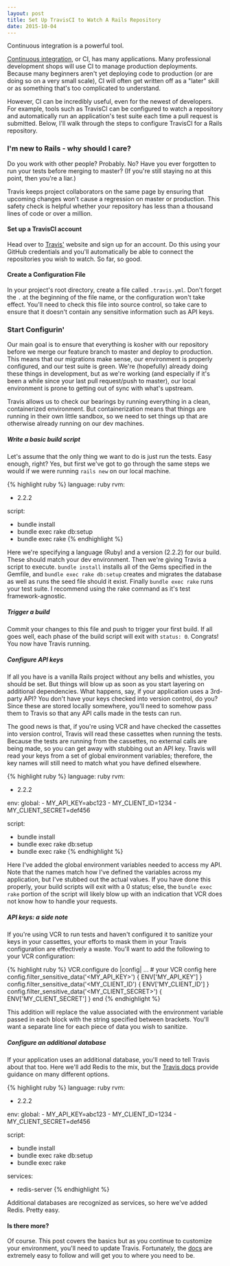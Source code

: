```yaml
---
layout: post
title: Set Up TravisCI to Watch A Rails Repository
date: 2015-10-04
---
```


<p class="intro"><span class="dropcap">C</span>ontinuous integration is a powerful tool.</p>

[Continuous integration](http://www.thoughtworks.com/continuous-integration), or CI, has many applications. Many professional development shops will use CI to manage production deployments. Because many beginners aren't yet deploying code to production (or are doing so on a very small scale), CI will often get written off as a "later" skill or as something that's too complicated to understand.

However, CI can be incredibly useful, even for the newest of developers. For example, tools such as TravisCI can be configured to watch a repository and automatically run an application's test suite each time a pull request is submitted. Below, I'll walk through the steps to configure TravisCI for a Rails repository.

### I'm new to Rails - why should I care?
Do you work with other people? Probably. No? Have you ever forgotten to run your tests before merging to master? (If you're still staying no at this point, then you're a liar.)

Travis keeps project collaborators on the same page by ensuring that upcoming changes won't cause a regression on master or production. This safety check is helpful whether your repository has less than a thousand lines of code or over a million.

#### Set up a TravisCI account
Head over to [Travis'](https://travis-ci.org/) website and sign up for an account. Do this using your GitHub credentials and you'll automatically be able to connect the repositories you wish to watch. So far, so good.

#### Create a Configuration File

In your project's root directory, create a file called `.travis.yml`. Don't forget the `.` at the beginning of the file name, or the configuration won't take effect. You'll need to check this file into source control, so take care to ensure that it doesn't contain any sensitive information such as API keys.

### Start Configurin'

Our main goal is to ensure that everything is kosher with our repository before we merge our feature branch to master and deploy to production. This means that our migrations make sense, our environment is properly configured, and our test suite is green. We're (hopefully) already doing these things in development, but as we're working (and especially if it's been a while since your last pull request/push to master), our local environment is prone to getting out of sync with what's upstream.

Travis allows us to check our bearings by running everything in a clean, containerized environment. But containerization means that things are running in their own little sandbox, so we need to set things up that are otherwise already running on our dev machines.

##### Write a basic build script

Let's assume that the only thing we want to do is just run the tests. Easy enough, right? Yes, but first we've got to go through the same steps we would if we were running `rails new` on our local machine.

{% highlight ruby %}
language: ruby
rvm:
  - 2.2.2

script:
  - bundle install
  - bundle exec rake db:setup
  - bundle exec rake
{% endhighlight %}

Here we're specifying a language (Ruby) and a version (2.2.2) for our build. These should match your dev environment. Then we're giving Travis a script to execute. `bundle install` installs all of the Gems specified in the Gemfile, and `bundle exec rake db:setup` creates and migrates the database as well as runs the seed file should it exist. Finally `bundle exec rake` runs your test suite. I recommend using the rake command as it's test framework-agnostic.

##### Trigger a build

Commit your changes to this file and push to trigger your first build. If all goes well, each phase of the build script will exit with `status: 0`. Congrats! You now have Travis running.

##### Configure API keys

If all you have is a vanilla Rails project without any bells and whistles, you should be set. But things will blow up as soon as you start layering on additional dependencies. What happens, say, if your application uses a 3rd-party API? You don't have your keys checked into version control, do you? Since these are stored locally somewhere, you'll need to somehow pass them to Travis so that any API calls made in the tests can run.

The good news is that, if you're using VCR and have checked the cassettes into version control, Travis will read these cassettes when running the tests. Because the tests are running from the cassettes, no external calls are being made, so you can get away with stubbing out an API key. Travis will read your keys from a set of global environment variables; therefore, the key names will still need to match what you have defined elsewhere.

{% highlight ruby %}
language: ruby
rvm:
  - 2.2.2

env:
  global:
    - MY_API_KEY=abc123
    - MY_CLIENT_ID=1234
    - MY_CLIENT_SECRET=def456

script:
  - bundle install
  - bundle exec rake db:setup
  - bundle exec rake
{% endhighlight %}

Here I've added the global environment variables needed to access my API. Note that the names match how I've defined the variables across my application, but I've stubbed out the actual values. If you have done this properly, your build scripts will exit with a 0 status; else, the `bundle exec rake` portion of the script will likely blow up with an indication that VCR does not know how to handle your requests.

##### API keys: a side note
If you're using VCR to run tests and haven't configured it to sanitize your keys in your cassettes, your efforts to mask them in your Travis configuration are effectively a waste. You'll want to add the following to your VCR configuration:

{% highlight ruby %}
VCR.configure do |config|
  ... # your VCR config here
  config.filter_sensitive_data('<MY_API_KEY>') { ENV['MY_API_KEY'] }
  config.filter_sensitive_data('<MY_CLIENT_ID') { ENV['MY_CLIENT_ID'] }
  config.filter_sensitive_data('<MY_CLIENT_SECRET>') { ENV['MY_CLIENT_SECRET'] }
end
{% endhighlight %}

This addition will replace the value associated with the environment variable passed in each block with the string specified between brackets. You'll want a separate line for each piece of data you wish to sanitize.

##### Configure an additional database

If your application uses an additional database, you'll need to tell Travis about that too. Here we'll add Redis to the mix, but the [Travis docs](http://docs.travis-ci.com/user/database-setup/) provide guidance on many different options.


{% highlight ruby %}
language: ruby
rvm:
  - 2.2.2

env:
  global:
    - MY_API_KEY=abc123
    - MY_CLIENT_ID=1234
    - MY_CLIENT_SECRET=def456

script:
  - bundle install
  - bundle exec rake db:setup
  - bundle exec rake

services:
  - redis-server
{% endhighlight %}

Additional databases are recognized as services, so here we've added Redis. Pretty easy.

#### Is there more?

Of course. This post covers the basics but as you continue to customize your environment, you'll need to update Travis. Fortunately, the [docs](http://docs.travis-ci.com/) are extremely easy to follow and will get you to where you need to be.
